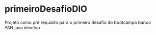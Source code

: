 # primeiroDesafioDIO
Projeto como pré requisito para o primeiro desafio do bootcampa banco PAN java develop
